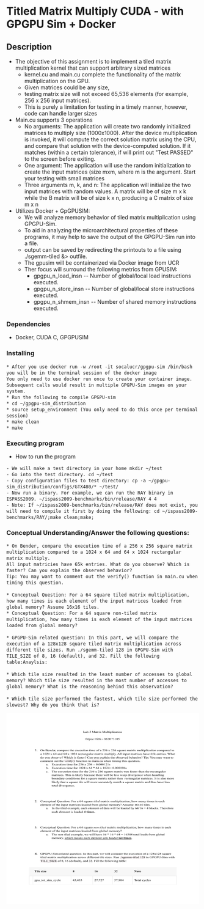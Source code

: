 # Titled Matrix Multiply CUDA - with GPGPU Sim + Docker

## Description

- The objective of this assignment is to implement a tiled matrix multiplication kernel that can support arbitrary sized matrices
  - kernel.cu and main.cu complete the functionality of the matrix multiplication on the GPU.
  - Given matrices could be any size,
  - testing matrix size will not exceed 65,536 elements (for example, 256 x 256 input matrices).
  - This is purely a limitation for testing in a timely manner, however, code can handle larger sizes
- Main.cu supports 3 operations
  - No arguments: The application will create two randomly initialized matrices to multiply size (1000x1000). After the device multiplication is invoked, it will compute the correct solution matrix using the CPU, and compare that solution with the device-computed solution. If it matches (within a certain tolerance), if will print out "Test PASSED" to the screen before exiting.
  - One argument: The application will use the random initialization to create the input matrices (size mxm, where m is the argument. Start your testing with small matrices
  - Three arguments m, k, and n: The application will initialize the two input matrices with random values. A matrix will be of size m x k while the B matrix will be of size k x n, producing a C matrix of size m x n
- Utilizes Docker + GpGPUSIM:
  - We will analyze memory behavior of tiled matrix multiplication using GPGPU-Sim.
  - To aid in analyzing the microarchitectural properties of these programs, it may help to save the output of the GPGPU-Sim run into a file.
  - output can be saved by redirecting the printouts to a file using ./sgemm-tiled &> outfile.
  - The gpusim will be containerized via Docker image from UCR
  - Ther focus will surround the following metrics from GPUSIM:
    - gpgpu_n_load_insn  -- Number of global/local load instructions executed.
    - gpgpu_n_store_insn -- Number of global/local store instructions executed.
    - gpgpu_n_shmem_insn -- Number of shared memory instructions executed. 


### Dependencies

* Docker, CUDA C, GPGPUSIM

### Installing

```
* After you use docker run -w /root -it socalucr/gpgpu-sim /bin/bash you will be in the terminal session of the docker image
You only need to use docker run once to create your container image. Subsequent calls would result in multiple GPGPU-Sim images on your system.
* Run the following to compile GPGPU-sim
* cd ~/gpgpu-sim_distribution
* source setup_environment (You only need to do this once per terminal session)
* make clean
* make
```

### Executing program

* How to run the program
```
- We will make a test directory in your home mkdir ~/test
- Go into the test directory. cd ~/test
- Copy configuration files to test directory: cp -a ~/gpgpu-sim_distribution/configs/GTX480/* ~/test/
- Now run a binary. For example, we can run the RAY binary in ISPASS2009. ~/ispass2009-benchmarks/bin/release/RAY 4 4
- Note: If ~/ispass2009-benchmarks/bin/release/RAY does not exist, you will need to compile it first by doing the following: cd ~/ispass2009-benchmarks/RAY/;make clean;make;
```

### Conceptual Understanding/Answer the following questions:
```
* On Bender, compare the execution time of a 256 x 256 square matrix multiplication compared to a 1024 x 64 and 64 x 1024 rectangular matrix multiply.  
All input matricies have 65k entries. What do you observe? Which is faster? Can you explain the observed behavior?  
Tip: You may want to comment out the verify() function in main.cu when timing this question.
  
* Conceptual Question: For a 64 square tiled matrix multiplication, how many times is each element of the input matrices loaded from global memory? Assume 16x16 tiles.  
* Conceptual Question: For a 64 square non-tiled matrix multiplication, how many times is each element of the input matrices loaded from global memory?

* GPGPU-Sim related question: In this part, we will compare the execution of a 128x128 square tiled matrix multiplication across different tile sizes. Run ./sgemm-tiled 128 in GPGPU-Sim with TILE_SIZE of 8, 16 (default), and 32. Fill the following table:Anaylsis:

* Which tile size resulted in the least number of accesses to global memory? Which tile size resulted in the most number of accesses to global memory? What is the reasoning behind this observation?

* Which tile size performed the fastest, which tile size performed the slowest? Why do you think that is?
```

<img src="/Bryce-Hills.pdf" alt="alt text" width="700" height="500">  

